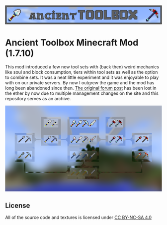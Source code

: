 ![banner](doc/signature_png5.png)
# Ancient Toolbox Minecraft Mod (1.7.10)
This mod introduced a few new tool sets with (back then) weird mechanics like soul and block consumption, tiers within tool sets as well as the option to combine sets.
It was a neat little experiment and it was enjoyable to play with on our private servers. By now I outgrew the game and the mod has long been abandoned since then.
[The original forum post](http://www.minecraftforum.net/forums/mapping-and-modding/minecraft-mods/wip-mods/2518690-ancient-toolbox-toolsets-a-bit-different) has been lost in the ether by now due to multiple management changes on the site and this repository serves as an archive.

![items](doc/tool_overview.png)





## License
All of the source code and textures is licensed under [CC BY-NC-SA 4.0](http://creativecommons.org/licenses/by-nc-sa/4.0/)
